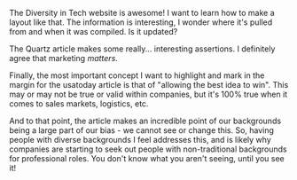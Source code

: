 The Diversity in Tech website is awesome! I want to learn how to make a layout like that. The information is interesting, I wonder where it's pulled from and when it was compiled. Is it updated?

The Quartz article makes some really... interesting assertions. I definitely agree that marketing *matters*.

Finally, the most important concept I want to highlight and mark in the margin for the usatoday article is that of "allowing the best idea to win". This may or may not be true or valid within companies, but it's 100% true when it comes to sales markets, logistics, etc.

And to that point, the article makes an incredible point of our backgrounds being a large part of our bias - we cannot see or change this. So, having people with diverse backgrounds I feel addresses this, and is likely why companies are starting to seek out people with non-traditional backgrounds for professional roles. You don't know what you aren't seeing, until you see it!

